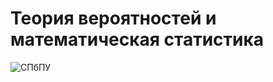 # Теория вероятностей и математическая статистика

![СПбПУ](http://www.spbstu.ru/university/organizational-documents/corporate-identity/identity-files/logo_main.png)